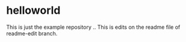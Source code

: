 # helloworld

This is just the example repository ..
This is edits on the readme file of readme-edit branch.
